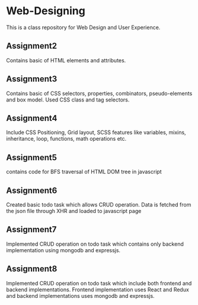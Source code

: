 # Web-Designing

This is a class repository for Web Design and User Experience.

## Assignment2

Contains basic of HTML elements and attributes.

## Assignment3

Contains basic of CSS selectors, properties, combinators, pseudo-elements and box model. Used CSS class and tag selectors.

## Assignment4

Include CSS Positioning, Grid layout, SCSS features like variables, mixins, inheritance, loop, functions, math operations etc.

## Assignment5

contains code for BFS traversal of HTML DOM tree in javascript

## Assignment6

Created basic todo task which allows CRUD operation. Data is fetched from the json file through XHR and loaded to javascript page

## Assignment7

Implemented CRUD operation on todo task which contains only backend implementation using mongodb and expressjs.

## Assignment8

Implemented CRUD operation on todo task which include both frontend and backend implementations. Frontend implementation uses React and Redux and backend implementations uses mongodb and expressjs.
